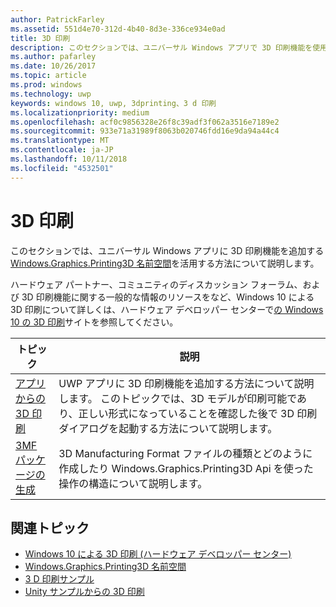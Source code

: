 ```yaml
---
author: PatrickFarley
ms.assetid: 551d4e70-312d-4b40-8d3e-336ce934e0ad
title: 3D 印刷
description: このセクションでは、ユニバーサル Windows アプリで 3D 印刷機能を使用する方法について説明します。
ms.author: pafarley
ms.date: 10/26/2017
ms.topic: article
ms.prod: windows
ms.technology: uwp
keywords: windows 10, uwp, 3dprinting、3 d 印刷
ms.localizationpriority: medium
ms.openlocfilehash: acf0c9856328e26f8c39adf3f062a3516e7189e2
ms.sourcegitcommit: 933e71a31989f8063b020746fdd16e9da94a44c4
ms.translationtype: MT
ms.contentlocale: ja-JP
ms.lasthandoff: 10/11/2018
ms.locfileid: "4532501"
---
```

# <a name="3d-printing"></a>3D 印刷


このセクションでは、ユニバーサル Windows アプリに 3D 印刷機能を追加する[Windows.Graphics.Printing3D 名前空間](https://msdn.microsoft.com/library/windows/apps/windows.graphics.printing3d.aspx)を活用する方法について説明します。  

ハードウェア パートナー、コミュニティのディスカッション フォーラム、および 3D 印刷機能に関する一般的な情報のリソースをなど、Windows 10 による 3D 印刷について詳しくは、ハードウェア デベロッパー センターで[の Windows 10 の 3D 印刷](https://developer.microsoft.com/windows/hardware/3d-print-support-windows-10)サイトを参照してください。

| トピック | 説明 |
|-------|-------------|
| [アプリからの 3D 印刷](3d-print-from-app.md) | UWP アプリに 3D 印刷機能を追加する方法について説明します。 このトピックでは、3D モデルが印刷可能であり、正しい形式になっていることを確認した後で 3D 印刷ダイアログを起動する方法について説明します。 |
| [3MF パッケージの生成](generate-3mf.md) | 3D Manufacturing Format ファイルの種類とどのように作成したり Windows.Graphics.Printing3D Api を使った操作の構造について説明します。 |

## <a name="related-topics"></a>関連トピック

* [Windows 10 による 3D 印刷 (ハードウェア デベロッパー センター)](https://developer.microsoft.com/windows/hardware/3d-print-support-windows-10)
* [Windows.Graphics.Printing3D 名前空間](https://msdn.microsoft.com/library/windows/apps/windows.graphics.printing3d.aspx)
* [3 D 印刷サンプル](https://github.com/Microsoft/Windows-universal-samples/tree/master/Samples/3DPrinting)
* [Unity サンプルからの 3D 印刷](https://github.com/Microsoft/Windows-universal-samples/tree/master/Samples/3DPrintingFromUnity)

 
